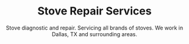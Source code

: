 ---
layout: page
permalink: /stove-repair
title: Stove Repair Services
subtitle: "Stove diagnostic and repair. Servicing all brands of stoves. We work in Dallas, TX and surrounding areas."
keyword: Stove repair, diagnostic, Dallas, TX, Arlington, Irving, Denton, Lewisville, Plano, Carrollton, Frisco, Keller, Grapevine, Bedford, Euless, Southlake, Lake Dallas, Roanoke, Argyle, Hebron, Richardson, Corinth, Lantana, Copper Canyon, Highland Village, Double Oak, Watauga, Melody Hills, Richland Hills, North Richland Hills, Haltom City, Blue Mound
---